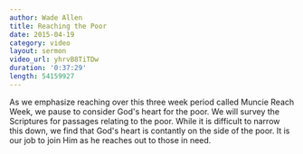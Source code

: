 ```yaml
---
author: Wade Allen
title: Reaching the Poor
date: 2015-04-19
category: video
layout: sermon
video_url: yhrvB8TiTDw
duration: '0:37:29'
length: 54159927
---
```


As we emphasize reaching over this three week period called Muncie Reach Week, we pause to consider God's heart for the poor. We will survey the Scriptures for passages relating to the poor. While it is difficult to narrow this down, we find that God's heart is contantly on the side of the poor. It is our job to join Him as he reaches out to those in need.
